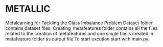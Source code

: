 # METALLIC
Metalearning for Tackling the Class Imbalance Problem
Dataset folder contains dataset files. 
Creating_metafeatures folder contains all the files related to the creation of metafeatures and one single file is created in metafeature folder as output file.To start excution start with main.py.

